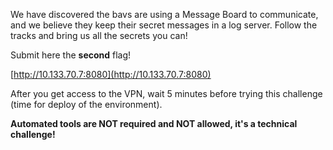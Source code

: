
We have discovered the bavs are using a Message Board to communicate, and we believe they keep their secret messages in a log server. Follow the tracks and bring us all the secrets you can!

Submit here the **second** flag!

[http://10.133.70.7:8080](http://10.133.70.7:8080)

After you get access to the VPN, wait 5 minutes before trying this challenge (time for deploy of the environment).

**Automated tools are NOT required and NOT allowed, it's a technical challenge!**
